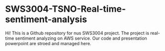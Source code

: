 # SWS3004-TSNO-Real-time-sentiment-analysis
Hi! This is a Github repository for nus SWS3004 project. The project is real-time sentiment analyzing on AWS service.  Our code and presentation powerpoint are stroed and managed here. 
